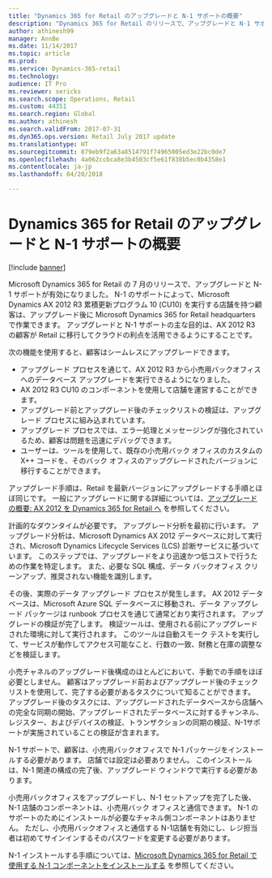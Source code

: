 ```yaml
---
title: "Dynamics 365 for Retail のアップグレードと N-1 サポートの概要"
description: "Dynamics 365 for Retail のリリースで、アップグレードと N-1 サポートが有効になりました。 N-1 のサポートによって、AX 2012 R3 CU10 を実行する店舗を持つ顧客は、アップグレード後に Dynamics 365 for Retail headquarters で作業できます。"
author: athinesh99
manager: AnnBe
ms.date: 11/14/2017
ms.topic: article
ms.prod: 
ms.service: Dynamics-365-retail
ms.technology: 
audience: IT Pro
ms.reviewer: sericks
ms.search.scope: Operations, Retail
ms.custom: 44351
ms.search.region: Global
ms.author: athinesh
ms.search.validFrom: 2017-07-31
ms.dyn365.ops.version: Retail July 2017 update
ms.translationtype: HT
ms.sourcegitcommit: 879eb9f2a63a8514791f74965005ed3e22bc0de7
ms.openlocfilehash: 4a062ccbca8e3b4503cf5e61f838b5ec0b4358e1
ms.contentlocale: ja-jp
ms.lasthandoff: 04/20/2018

---
```


# <a name="overview-of-upgrade-and-n-1-support-for-dynamics-365-for-retail"></a>Dynamics 365 for Retail のアップグレードと N-1 サポートの概要

[!include [banner](../../includes/banner.md)]

Microsoft Dynamics 365 for Retail の 7 月のリリースで、アップグレードと N-1 サポートが有効になりました。 N-1 のサポートによって、Microsoft Dynamics AX 2012 R3 累積更新プログラム 10 (CU10) を実行する店舗を持つ顧客は、アップグレード後に Microsoft Dynamics 365 for Retail headquarters で作業できます。 アップグレードと N-1 サポートの主な目的は、AX 2012 R3 の顧客が Retail に移行してクラウドの利点を活用できるようにすることです。

次の機能を使用すると、顧客はシームレスにアップグレードできます。

- アップグレード プロセスを通じて、AX 2012 R3 から小売用バックオフィスへのデータベース アップグレードを実行できるようになりました。
- AX 2012 R3 CU10 のコンポーネントを使用して店舗を運営することができます。
- アップグレード前とアップグレード後のチェックリストの検証は、アップグレード プロセスに組み込まれています。
- アップグレード プロセスでは、エラー処理とメッセージングが強化されているため、顧客は問題を迅速にデバッグできます。
- ユーザーは、ツールを使用して、既存の小売用バック オフィスのカスタムの X++ コードを、そのバック オフィスのアップグレードされたバージョンに移行することができます。

アップグレード手順は、Retail を最新バージョンにアップグレードする手順とほぼ同じです。 一般にアップグレードに関する詳細については、[アップグレードの概要: AX 2012 を Dynamics 365 for Retail へ](../../dev-itpro/migration-upgrade/upgrade-overview-2012.md) を参照してください。

計画的なダウンタイムが必要です。 アップグレード分析を最初に行います。 アップグレード分析は、Microsoft Dynamics AX 2012 データベースに対して実行され、Microsoft Dynamics Lifecycle Services (LCS) 診断サービスに基づいています。 このステップでは、アップグレードをより迅速かつ低コストで行うための作業を特定します。 また、必要な SQL 構成、データ バックオフィス クリーンアップ、推奨されない機能を識別します。
  
その後、実際のデータ アップグレード プロセスが発生します。 AX 2012 データベースは、Microsoft Azure SQL データベースに移動され、データ アップグレード パッケージは runbook プロセスを通じて通常どおり実行されます。 アップグレードの検証が完了します。 検証ツールは、使用される前にアップグレードされた環境に対して実行されます。 このツールは自動スモーク テストを実行して、サービスが動作してアクセス可能なこと、行数の一致、財務と在庫の調整などを検証します。
 
小売チャネルのアップグレード後構成のほとんどにおいて、手動での手順をほぼ必要としません。 顧客はアップグレード前およびアップグレード後のチェックリストを使用して、完了する必要があるタスクについて知ることができます。 アップグレード後のタスクには、アップグレードされたデータベースから店舗への完全な同期の開始、アップグレードされたデータベースに対するチャンネル、レジスター、およびデバイスの検証、トランザクションの同期の検証、N-1サポートが実施されていることの検証が含まれます。
 
N-1 サポートで、顧客は、小売用バックオフィスで N-1 パッケージをインストールする必要があります。 店舗では設定は必要ありません。 このインストールは、N-1 関連の構成の完了後、アップグレード ウィンドウで実行する必要があります。

小売用バックオフィスをアップグレードし、N-1 セットアップを完了した後、N-1 店舗のコンポーネントは、小売用バック オフィスと通信できます。 N-1 のサポートのためにインストールが必要なチャネル側コンポーネントはありません。 ただし、小売用バックオフィスと通信する N-1店舗を有効にし、レジ担当者は初めてサインインするそのパスワードを変更する必要があります。
 
N-1 インストールする手順については、[Microsoft Dynamics 365 for Retail で使用する N-1 コンポーネントをインストールする](n-1-installation-configuration.md) を参照してください。

